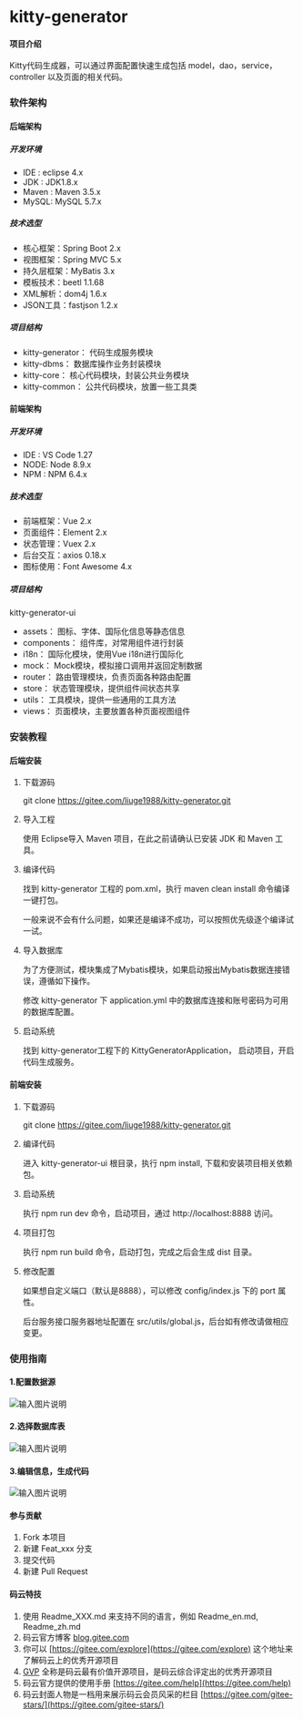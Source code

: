 # kitty-generator

#### 项目介绍

Kitty代码生成器，可以通过界面配置快速生成包括 model，dao，service，controller 以及页面的相关代码。

### 软件架构

#### 后端架构

##### 开发环境

- IDE : eclipse 4.x
- JDK : JDK1.8.x
- Maven : Maven 3.5.x
- MySQL: MySQL 5.7.x

##### 技术选型

- 核心框架：Spring Boot 2.x
- 视图框架：Spring MVC 5.x
- 持久层框架：MyBatis 3.x
- 模板技术：beetl 1.1.68
- XML解析：dom4j 1.6.x
- JSON工具：fastjson 1.2.x

##### 项目结构

- kitty-generator： 代码生成服务模块
- kitty-dbms： 数据库操作业务封装模块
- kitty-core： 核心代码模块，封装公共业务模块
- kitty-common： 公共代码模块，放置一些工具类

#### 前端架构

##### 开发环境

- IDE : VS Code 1.27
- NODE: Node 8.9.x
- NPM : NPM 6.4.x

##### 技术选型

- 前端框架：Vue 2.x
- 页面组件：Element 2.x
- 状态管理：Vuex 2.x
- 后台交互：axios 0.18.x
- 图标使用：Font Awesome 4.x

##### 项目结构

kitty-generator-ui
- assets： 图标、字体、国际化信息等静态信息
- components： 组件库，对常用组件进行封装
- i18n： 国际化模块，使用Vue i18n进行国际化
- mock： Mock模块，模拟接口调用并返回定制数据
- router： 路由管理模块，负责页面各种路由配置
- store： 状态管理模块，提供组件间状态共享
- utils： 工具模块，提供一些通用的工具方法
- views： 页面模块，主要放置各种页面视图组件

### 安装教程

#### 后端安装

1. 下载源码

    git clone https://gitee.com/liuge1988/kitty-generator.git

2. 导入工程

    使用 Eclipse导入 Maven 项目，在此之前请确认已安装 JDK 和 Maven 工具。

3. 编译代码

    找到 kitty-generator 工程的 pom.xml，执行 maven clean install 命令编译一键打包。

    一般来说不会有什么问题，如果还是编译不成功，可以按照优先级逐个编译试一试。

4. 导入数据库

    为了方便测试，模块集成了Mybatis模块，如果启动报出Mybatis数据连接错误，遵循如下操作。

    修改 kitty-generator 下 application.yml 中的数据库连接和账号密码为可用的数据库配置。

5. 启动系统

    找到 kitty-generator工程下的 KittyGeneratorApplication， 启动项目，开启代码生成服务。
    
#### 前端安装

1. 下载源码

    git clone https://gitee.com/liuge1988/kitty-generator.git

2. 编译代码

    进入 kitty-generator-ui 根目录，执行 npm install, 下载和安装项目相关依赖包。

3. 启动系统

    执行 npm run dev 命令，启动项目，通过 http://localhost:8888 访问。

4. 项目打包

    执行 npm run build 命令，启动打包，完成之后会生成 dist 目录。

5. 修改配置

    如果想自定义端口（默认是8888），可以修改 config/index.js 下的 port 属性。

    后台服务接口服务器地址配置在 src/utils/global.js，后台如有修改请做相应变更。

    
### 使用指南

#### 1.配置数据源

![输入图片说明](https://images.gitee.com/uploads/images/2018/1114/180145_1b395632_645970.png "屏幕截图.png")

#### 2.选择数据库表

![输入图片说明](https://images.gitee.com/uploads/images/2018/1114/180317_ca91ceb2_645970.png "屏幕截图.png")

#### 3.编辑信息，生成代码

![输入图片说明](https://images.gitee.com/uploads/images/2018/1114/180642_2c4f986d_645970.png "屏幕截图.png")


#### 参与贡献

1. Fork 本项目
2. 新建 Feat_xxx 分支
3. 提交代码
4. 新建 Pull Request


#### 码云特技

1. 使用 Readme\_XXX.md 来支持不同的语言，例如 Readme\_en.md, Readme\_zh.md
2. 码云官方博客 [blog.gitee.com](https://blog.gitee.com)
3. 你可以 [https://gitee.com/explore](https://gitee.com/explore) 这个地址来了解码云上的优秀开源项目
4. [GVP](https://gitee.com/gvp) 全称是码云最有价值开源项目，是码云综合评定出的优秀开源项目
5. 码云官方提供的使用手册 [https://gitee.com/help](https://gitee.com/help)
6. 码云封面人物是一档用来展示码云会员风采的栏目 [https://gitee.com/gitee-stars/](https://gitee.com/gitee-stars/)